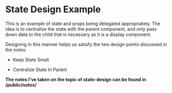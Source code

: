 # State Design Example

This is an example of state and props being delegated appropriately. The idea is to centralize the state with the parent component, and only pass down data to the child that is necessary as it is a display component.

Designing in this manner helps us satisfy the two design points discussed in the notes:

* Keep State Small

* Centralize State In Parent

**The notes I've taken on the topic of state-design can be found in /public/notes/**

